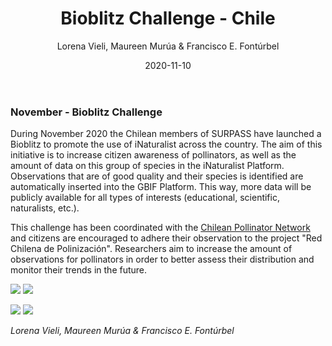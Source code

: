 ﻿---
layout: post
author: "Lorena Vieli, Maureen Murúa & Francisco E. Fontúrbel"
title: "Bioblitz Challenge - Chile"
date: "2020-11-10"
image: images/blog/bioblitz_narrow.jpg
image_header: images/blog/bee_photo_bioblitz.jpg
categories: ["Monitoring"]
tags: ["Monitoring", "Data", "Biodiversity collection", "Interaction"]
publish: true
---

### November - Bioblitz Challenge 

During November 2020 the Chilean members of SURPASS have launched a Bioblitz to promote the use of iNaturalist across the country. The aim of this initiative is to increase citizen awareness of pollinators, as well as the amount of data on this group of species in the iNaturalist Platform. Observations that are of good quality and their species is identified are automatically inserted into the GBIF Platform. This way, more data will be publicly available for all types of interests (educational, scientific, naturalists, etc.).

This challenge has been coordinated with the [Chilean Pollinator Network](https://polinizacionchile.org) and citizens are encouraged to adhere their observation to the project "Red Chilena de Polinización". Researchers aim to increase the amount of observations for pollinators in order to better assess their distribution and monitor their trends in the future.

![](/images/blog/AFICHE-DIGITAL-SURPASS_INSTAGRAM1.png#floatleft)
![](/images/blog/AFICHE-DIGITAL-SURPASS_INSTAGRAM2.png#floatright)

![](/images/blog/AFICHE-DIGITAL-SURPASS_INSTAGRAM3.png#floatleft)
![](/images/blog/AFICHE-DIGITAL-SURPASS_INSTAGRAM4.png#floatright)

*Lorena Vieli, Maureen Murúa & Francisco E. Fontúrbel*